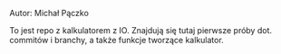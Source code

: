 Autor: Michał Pączko

To jest repo z kalkulatorem z IO.
Znajdują się tutaj pierwsze próby dot. commitów i branchy, a także funkcje tworzące kalkulator.




